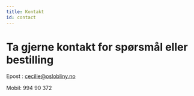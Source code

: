 ```yaml
---
title: Kontakt
id: contact
---
```

# Ta gjerne kontakt for spørsmål eller bestilling

Epost : cecilie@oslobliny.no

Mobil: 994 90 372
